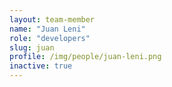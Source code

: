 ```yaml
---
layout: team-member
name: "Juan Leni"
role: "developers"
slug: juan
profile: /img/people/juan-leni.png
inactive: true
---
```


